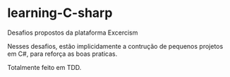 # learning-C-sharp
Desafios propostos da plataforma Excercism

Nesses desafios, estão implicidamente a contrução de pequenos projetos
em C#, para reforça as boas praticas.

Totalmente feito em TDD.
